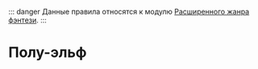 ::: danger
Данные правила относятся к модулю [Расширенного жанра фэнтези](/advanced-fantasy/).
:::

# Полу-эльф